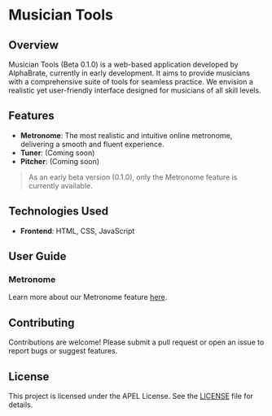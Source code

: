 # Musician Tools

## Overview

Musician Tools (Beta 0.1.0) is a web-based application developed by AlphaBrate, currently in early development. It aims to provide musicians with a comprehensive suite of tools for seamless practice. We envision a realistic yet user-friendly interface designed for musicians of all skill levels.

## Features

- **Metronome**: The most realistic and intuitive online metronome, delivering a smooth and fluent experience.
- **Tuner**: (Coming soon)
- **Pitcher**: (Coming soon)

> As an early beta version (0.1.0), only the Metronome feature is currently available.

## Technologies Used

- **Frontend**: HTML, CSS, JavaScript

## User Guide

### Metronome

Learn more about our Metronome feature [here](https://alphabrate.github.io/articles/user-manuals/musician-tools/index.html?article=metronome).

## Contributing

Contributions are welcome! Please submit a pull request or open an issue to report bugs or suggest features.

## License

This project is licensed under the APEL License. See the [LICENSE](LICENSE) file for details.